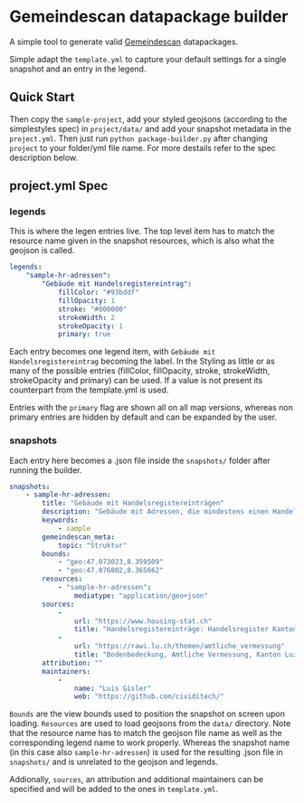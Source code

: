 # Gemeindescan datapackage builder

A simple tool to generate valid [Gemeindescan](https://bitbucket.org/cividi/gemeindescan-webui) datapackages.

Simple adapt the `template.yml` to capture your default settings for a single snapshot and an entry in the legend.

## Quick Start

Then copy the `sample-project`, add your styled geojsons (according to the simplestyles spec) in `project/data/` and add your snapshot metadata in the `project.yml`. Then just run `python package-builder.py` after changing `project` to your folder/yml file name. For more destails refer to the spec description below.

## project.yml Spec

### legends

This is where the legen entries live. The top level item has to match the resource name given in the snapshot resources, which is also what the geojson is called.

```yml
legends:
    "sample-hr-adressen":
        "Gebäude mit Handelsregistereintrag":
            fillColor: "#93bddf"
            fillOpacity: 1
            stroke: "#000000"
            strokeWidth: 2
            strokeOpacity: 1
            primary: true
```

Each entry becomes one legend item, with `Gebäude mit Handelsregistereintrag` becoming the label.
In the Styling as little or as many of the possible entries (fillColor, fillOpacity, stroke, strokeWidth, strokeOpacity and primary) can be used. If a value is not present its counterpart from the template.yml is used.

Entries with the `primary` flag are shown all on all map versions, whereas non primary entries are hidden by default and can be expanded by the user.

### snapshots

Each entry here becomes a .json file inside the `snapshots/` folder after running the builder.

```yml
snapshots:
    - sample-hr-adressen:
        title: "Gebäude mit Handelsregistereinträgen"
        description: "Gebäude mit Adressen, die mindestens einen Handelsregistereintrag aufweisen."
        keywords:
            - sample
        gemeindescan_meta:
            topic: "Struktur"
        bounds:
            - "geo:47.073023,8.359509"
            - "geo:47.076802,8.365662"
        resources:
            - "sample-hr-adressen":
                mediatype: "application/geo+json"
        sources:
            - 
                url: "https://www.housing-stat.ch"
                title: "Handelsregistereinträge: Handelsregister Kanton Luzern"
            - 
                url: "https://rawi.lu.ch/themen/amtliche_vermessung"
                title: "Bodenbedeckung, Amtliche Vermessung, Kanton Luzern"
        attribution: ""
        maintainers:
            - 
                name: "Luis Gisler"
                web: "https://github.com/cividitech/"
```

`Bounds` are the view bounds used to position the snapshot on screen upon loading. `Resources` are used to load geojsons from the `data/` directory. Note that the resource name has to match the geojson file name as well as the corresponding legend name to work properly. Whereas the snapshot name (in this case also `sample-hr-adressen`) is used for the resulting .json file in `snapshots/` and is unrelated to the geojson and legends.

Addionally, `sources`, an attribution and additional maintainers can be specified and will be added to the ones in `template.yml`.
